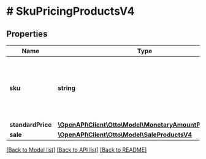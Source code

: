 # # SkuPricingProductsV4

## Properties

Name | Type | Description | Notes
------------ | ------------- | ------------- | -------------
**sku** | **string** | Partner-unique identifier for a product variation provided by the partner. |
**standardPrice** | [**\OpenAPI\Client\Otto\Model\MonetaryAmountProductsV4**](MonetaryAmountProductsV4.md) |  |
**sale** | [**\OpenAPI\Client\Otto\Model\SaleProductsV4**](SaleProductsV4.md) |  | [optional]

[[Back to Model list]](../../README.md#models) [[Back to API list]](../../README.md#endpoints) [[Back to README]](../../README.md)
